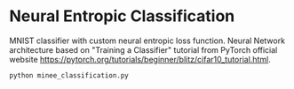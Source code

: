 # Neural Entropic Classification

MNIST classifier with custom neural entropic loss function. Neural Network architecture based on "Training a Classifier" tutorial from PyTorch official website https://pytorch.org/tutorials/beginner/blitz/cifar10_tutorial.html. 

```bash
python minee_classification.py
```
